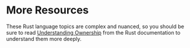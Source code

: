 # More Resources

These Rust language topics are complex and nuanced, so you should be sure to read
[Understanding
Ownership](https://doc.rust-lang.org/book/ch04-00-understanding-ownership.html) from the
Rust documentation to understand them more deeply.

